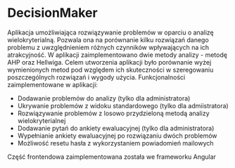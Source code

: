 # DecisionMaker
Aplikacja umożliwiająca rozwiązywanie problemów w oparciu o analizę wielokryterialną. Pozwala ona na porównanie kilku rozwiązań danego problemu z uwzględnieniem różnych czynników wpływających na ich atrakcyjność. W aplikacji zaimplementowano dwie metody analizy - metodę AHP oraz Hellwiga. Celem utworzenia aplikacji było porównanie wyżej wymienionych metod pod względem ich skuteczności w szeregowaniu poszczególnych rozwiązań i wygody użycia. Funkcjonalności zaimplementowane w aplikacji:
 - Dodawanie problemów do analizy (tylko dla administratora)
 - Ukrywanie problemów z widoku standardowego (tylko dla admiistratora)
 - Rozwiązywanie problemów z losowo przydzieloną metodą analizy wielokryterialnej
 - Dodawanie pytań do ankiety ewaluacyjnej (tylko dla administratora)
 - Wypełnianie ankiety ewaluacyjnej po rozwiązaniu dwóch problemów
 - Możliwość resetu hasła z wykorzystaniem powiadomień mailowych

Część frontendowa zaimplementowana została we frameworku Angular
